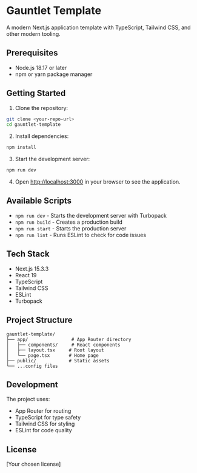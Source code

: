 # Gauntlet Template

A modern Next.js application template with TypeScript, Tailwind CSS, and other modern tooling.

## Prerequisites

- Node.js 18.17 or later
- npm or yarn package manager

## Getting Started

1. Clone the repository:
```bash
git clone <your-repo-url>
cd gauntlet-template
```

2. Install dependencies:
```bash
npm install
```

3. Start the development server:
```bash
npm run dev
```

4. Open [http://localhost:3000](http://localhost:3000) in your browser to see the application.

## Available Scripts

- `npm run dev` - Starts the development server with Turbopack
- `npm run build` - Creates a production build
- `npm run start` - Starts the production server
- `npm run lint` - Runs ESLint to check for code issues

## Tech Stack

- Next.js 15.3.3
- React 19
- TypeScript
- Tailwind CSS
- ESLint
- Turbopack

## Project Structure

```
gauntlet-template/
├── app/                # App Router directory
│   ├── components/     # React components
│   ├── layout.tsx     # Root layout
│   └── page.tsx       # Home page
├── public/            # Static assets
└── ...config files
```

## Development

The project uses:
- App Router for routing
- TypeScript for type safety
- Tailwind CSS for styling
- ESLint for code quality

## License

[Your chosen license]
